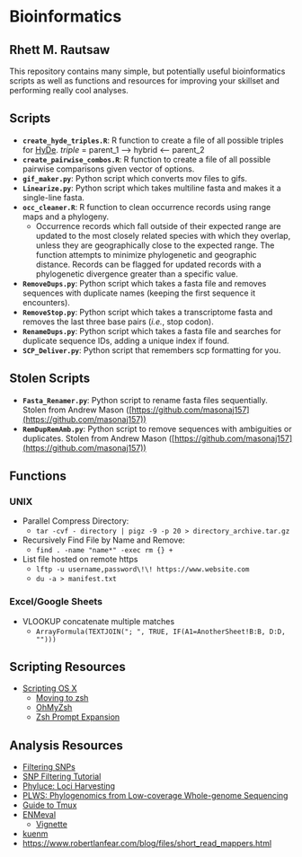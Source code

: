 # Bioinformatics
## Rhett M. Rautsaw
This repository contains many simple, but potentially useful bioinformatics scripts as well as functions and resources for improving your skillset and performing really cool analyses.

## Scripts

- **`create_hyde_triples.R`**: R function to create a file of all possible triples for [HyDe](https://github.com/pblischak/HyDe). *triple* = parent_1 --> hybrid <-- parent_2
- **`create_pairwise_combos.R`**: R function to create a file of all possible pairwise comparisons given vector of options.
- **`gif_maker.py`**: Python script which converts mov files to gifs.
- **`Linearize.py`**: Python script which takes multiline fasta and makes it a single-line fasta.
- **`occ_cleaner.R`**: R function to clean occurrence records using range maps and a phylogeny. 
	- Occurrence records which fall outside of their expected range are updated to the most closely related species with which they overlap, unless they are geographically close to the expected range. The function attempts to minimize phylogenetic and geographic distance. Records can be flagged for updated records with a phylogenetic divergence greater than a specific value. 
- **`RemoveDups.py`**: Python script which takes a fasta file and removes sequences with duplicate names (keeping the first sequence it encounters).
- **`RemoveStop.py`**: Python script which takes a transcriptome fasta and removes the last three base pairs (*i.e.*, stop codon).
- **`RenameDups.py`**: Python script which takes a fasta file and searches for duplicate sequence IDs, adding a unique index if found.
- **`SCP_Deliver.py`**: Python script that remembers scp formatting for you. 

## Stolen Scripts
- **`Fasta_Renamer.py`**: Python script to rename fasta files sequentially. Stolen from Andrew Mason ([https://github.com/masonaj157](https://github.com/masonaj157))
- **`RemDupRemAmb.py`**: Python script to remove sequences with ambiguities or duplicates. Stolen from Andrew Mason ([https://github.com/masonaj157](https://github.com/masonaj157))

## Functions

### UNIX
- Parallel Compress Directory:
	- `tar -cvf - directory | pigz -9 -p 20 > directory_archive.tar.gz`
- Recursively Find File by Name and Remove:
	- `find . -name "name*" -exec rm {} +`
- List file hosted on remote https
	- `lftp -u username,password\!\! https://www.website.com`
	- `du -a > manifest.txt`

### Excel/Google Sheets
- VLOOKUP concatenate multiple matches
	- `ArrayFormula(TEXTJOIN("; ", TRUE, IF(A1=AnotherSheet!B:B, D:D, "")))`

## Scripting Resources

- [Scripting OS X](https://scriptingosx.com/witchcraft/)
	- [Moving to zsh](https://scriptingosx.com/2019/06/moving-to-zsh/)
	- [OhMyZsh](https://ohmyz.sh/)
	- [Zsh Prompt Expansion](http://zsh.sourceforge.net/Doc/Release/Prompt-Expansion.html)

## Analysis Resources

- [Filtering SNPs](https://otagomohio.github.io/2019-06-11_GBS_EE/sessions/filteringSNPs.html)
- [SNP Filtering Tutorial](http://www.ddocent.com/filtering/)
- [Phyluce: Loci Harvesting](https://phyluce.readthedocs.io/en/latest/tutorial-four.html)
- [PLWS: Phylogenomics from Low-coverage Whole-genome Sequencing](https://github.com/xtmtd/PLWS)
- [Guide to Tmux](https://www.hamvocke.com/blog/a-quick-and-easy-guide-to-tmux/)
- [ENMeval](https://besjournals.onlinelibrary.wiley.com/doi/10.1111/2041-210X.12261)
	- [Vignette](https://cran.r-project.org/web/packages/ENMeval/vignettes/ENMeval-vignette.html)
- [kuenm](https://peerj.com/articles/6281/)
- https://www.robertlanfear.com/blog/files/short_read_mappers.html
